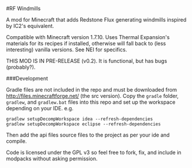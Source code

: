 #RF Windmills

A mod for Minecraft that adds Redstone Flux generating windmills inspired by
IC2's equivalent.
 
Compatible with Minecraft version 1.7.10. Uses Thermal Expansion's materials for its recipes
if installed, otherwise will fall back to (less interesting) vanilla versions.
See NEI for specifics.

THIS MOD IS IN PRE-RELEASE (v0.2). It is functional, but has bugs (probably?).

###Development

Gradle files are not included in the repo and must be downloaded from
http://files.minecraftforge.net/ (the src version). Copy the `gradle` folder,
`gradlew`, and `gradlew.bat` files into this repo and set up the workspace
depending on your IDE. e.g.

    gradlew setupDecompWorkspace idea --refresh-dependencies
    gradlew setupDecompWorkspace eclipse --refresh-dependencies

Then add the api files source files to the project as per your ide and compile.

Code is licensed under the GPL v3 so feel free to fork, fix, and include in
modpacks without asking permission.
